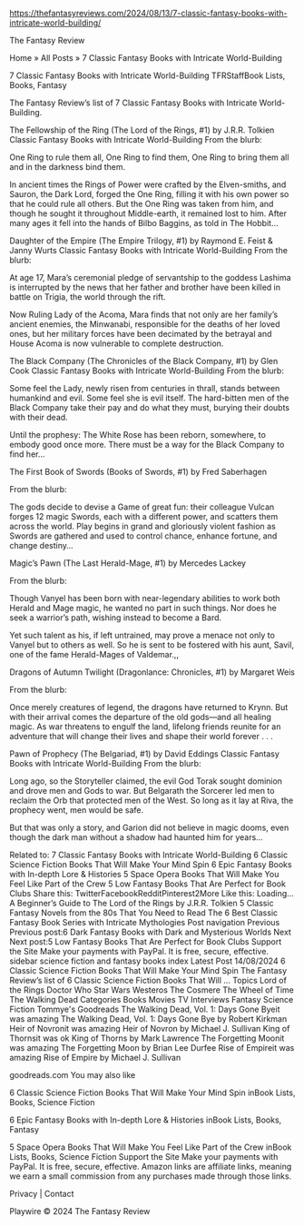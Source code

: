 https://thefantasyreviews.com/2024/08/13/7-classic-fantasy-books-with-intricate-world-building/

The Fantasy Review


Home » All Posts » 7 Classic Fantasy Books with Intricate World-Building

7 Classic Fantasy Books with Intricate World-Building
TFRStaffBook Lists, Books, Fantasy

The Fantasy Review’s list of 7 Classic Fantasy Books with Intricate World-Building.

The Fellowship of the Ring (The Lord of the Rings, #1) by J.R.R. Tolkien
Classic Fantasy Books with Intricate World-Building
From the blurb:

One Ring to rule them all, One Ring to find them, One Ring to bring them all and in the darkness bind them.

In ancient times the Rings of Power were crafted by the Elven-smiths, and Sauron, the Dark Lord, forged the One Ring, filling it with his own power so that he could rule all others. But the One Ring was taken from him, and though he sought it throughout Middle-earth, it remained lost to him. After many ages it fell into the hands of Bilbo Baggins, as told in The Hobbit…

Daughter of the Empire (The Empire Trilogy, #1) by Raymond E. Feist & Janny Wurts
Classic Fantasy Books with Intricate World-Building
From the blurb:

At age 17, Mara’s ceremonial pledge of servantship to the goddess Lashima is interrupted by the news that her father and brother have been killed in battle on Trigia, the world through the rift.

Now Ruling Lady of the Acoma, Mara finds that not only are her family’s ancient enemies, the Minwanabi, responsible for the deaths of her loved ones, but her military forces have been decimated by the betrayal and House Acoma is now vulnerable to complete destruction.

The Black Company (The Chronicles of the Black Company, #1) by Glen Cook
Classic Fantasy Books with Intricate World-Building
From the blurb:

Some feel the Lady, newly risen from centuries in thrall, stands between humankind and evil. Some feel she is evil itself. The hard-bitten men of the Black Company take their pay and do what they must, burying their doubts with their dead.

Until the prophesy: The White Rose has been reborn, somewhere, to embody good once more. There must be a way for the Black Company to find her…

The First Book of Swords (Books of Swords, #1) by Fred Saberhagen

From the blurb:

The gods decide to devise a Game of great fun: their colleague Vulcan forges 12 magic Swords, each with a different power, and scatters them across the world. Play begins in grand and gloriously violent fashion as Swords are gathered and used to control chance, enhance fortune, and change destiny…

Magic’s Pawn (The Last Herald-Mage, #1) by Mercedes Lackey

From the blurb:

Though Vanyel has been born with near-legendary abilities to work both Herald and Mage magic, he wanted no part in such things. Nor does he seek a warrior’s path, wishing instead to become a Bard. 

Yet such talent as his, if left untrained, may prove a menace not only to Vanyel but to others as well. So he is sent to be fostered with his aunt, Savil, one of the fame Herald-Mages of Valdemar.,,

Dragons of Autumn Twilight (Dragonlance: Chronicles, #1) by Margaret Weis

From the blurb:

Once merely creatures of legend, the dragons have returned to Krynn. But with their arrival comes the departure of the old gods—and all healing magic. As war threatens to engulf the land, lifelong friends reunite for an adventure that will change their lives and shape their world forever . . . 

Pawn of Prophecy (The Belgariad, #1) by David Eddings
Classic Fantasy Books with Intricate World-Building
From the blurb:

Long ago, so the Storyteller claimed, the evil God Torak sought dominion and drove men and Gods to war. But Belgarath the Sorcerer led men to reclaim the Orb that protected men of the West. So long as it lay at Riva, the prophecy went, men would be safe.

But that was only a story, and Garion did not believe in magic dooms, even though the dark man without a shadow had haunted him for years…

Related to: 7 Classic Fantasy Books with Intricate World-Building
6 Classic Science Fiction Books That Will Make Your Mind Spin
6 Epic Fantasy Books with In-depth Lore & Histories
5 Space Opera Books That Will Make You Feel Like Part of the Crew
5 Low Fantasy Books That Are Perfect for Book Clubs
Share this:
TwitterFacebookRedditPinterest2More
Like this:
Loading...
A Beginner’s Guide to The Lord of the Rings by J.R.R. Tolkien
5 Classic Fantasy Novels from the 80s That You Need to Read
The 6 Best Classic Fantasy Book Series with Intricate Mythologies
Post navigation
Previous
Previous post:6 Dark Fantasy Books with Dark and Mysterious Worlds
Next
Next post:5 Low Fantasy Books That Are Perfect for Book Clubs
Support the Site
Make your payments with PayPal. It is free, secure, effective.
sidebar science fiction and fantasy books index
Latest Post
14/08/2024
6 Classic Science Fiction Books That Will Make Your Mind Spin
The Fantasy Review’s list of 6 Classic Science Fiction Books That Will …
Topics
Lord of the Rings
Doctor Who
Star Wars
Westeros
The Cosmere
The Wheel of Time
The Walking Dead
Categories
Books
Movies
TV
Interviews
Fantasy
Science Fiction
Tommye's Goodreads
The Walking Dead, Vol. 1: Days Gone Byeit was amazing
The Walking Dead, Vol. 1: Days Gone Bye
by Robert Kirkman
Heir of Novronit was amazing
Heir of Novron
by Michael J. Sullivan
King of Thornsit was ok
King of Thorns
by Mark Lawrence
The Forgetting Moonit was amazing
The Forgetting Moon
by Brian Lee Durfee
Rise of Empireit was amazing
Rise of Empire
by Michael J. Sullivan

goodreads.com
You may also like

6 Classic Science Fiction Books That Will Make Your Mind Spin
inBook Lists, Books, Science Fiction

6 Epic Fantasy Books with In-depth Lore & Histories
inBook Lists, Books, Fantasy

5 Space Opera Books That Will Make You Feel Like Part of the Crew
inBook Lists, Books, Science Fiction
Support the Site
Make your payments with PayPal. It is free, secure, effective.
Amazon links are affiliate links, meaning we earn a small commission from any purchases made through those links.

Privacy | Contact

Playwire
© 2024 The Fantasy Review